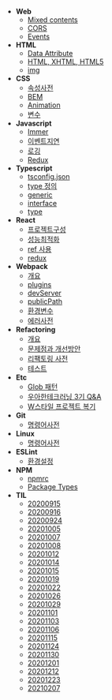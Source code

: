 - **Web**
  - [Mixed contents](posts/)
  - [CORS](posts/web/cors.md)
  - [Events](posts/web/evnets.md)
- **HTML**
  - [Data Attribute](posts/html/data-attribute.md)
  - [HTML, XHTML, HTML5](posts/html/html-xhtml-html5.md)
  - [img](posts/html/img.md)
- **CSS**
  - [속성사전](posts/css/속성사전.md)
  - [BEM](posts/css/bem.md)
  - [Animation](posts/css/animation.md)
  - [변수](posts/css/variables.md)
- **Javascript**
  - [Immer](posts/javascript/immer.md)
  - [이벤트지연](posts/javascript/이벤트지연.md)
  - [로깅](posts/javascript/logging.md)
  - [Redux](posts/javascript/redux.md)
- **Typescript**
  - [tsconfig.json](posts/typescript/tsconfig.md)
  - [type 정의](posts/typescript/type_정의.md)
  - [generic](posts/typescript/generic.md)
  - [interface](posts/typescript/interface.md)
  - [type](posts/typescript/type.md)
- **React**
  - [프로젝트구성](posts/react/프로젝트구성.md)
  - [성능최적화](posts/react/performance-optimization.md)
  - [ref 사용](posts/react/ref.md)
  - [redux](posts/react/redux.md)
- **Webpack**
  - [개요](posts/webpack/개요.md)
  - [plugins](posts/webpack/plugins.md)
  - [devServer](posts/webpack/devServer.md)
  - [publicPath](posts/webpack/publicPath.md)
  - [환경변수](posts/webpack/환경변수.md)
  - [에러사전](posts/webpack/에러사전.md)
- **Refactoring**
  - [개요](posts/refactoring/개요.md)
  - [문제점과 개선방안](posts/refactoring/문제점과_개선방안.md)
  - [리팩토링 사전](posts/refactoring/리팩토링_사전.md)
  - [테스트](posts/refactoring/테스트.md)
- **Etc**
  - [Glob 패턴](posts/etc/Glob-패턴.md)
  - [우아한테크러닝 3기 Q&A](posts/etc/oohah-tech-learning3-qna.md)
  - [W스타일 프로젝트 복기](posts/etc/wstyle_review.md)
- **Git**
  - [명령어사전](posts/git/명령어사전.md)
- **Linux**
  - [명령어사전](posts/linux/명령어사전.md)
- **ESLint**
  - [환경설정](posts/eslint/환경설정.md)
- **NPM**
  - [npmrc](posts/npm/npmrc.md)
  - [Package Types](posts/npm/package_types.md)
- **TIL**
  - [20200915](posts/til/20200915.md)
  - [20200916](posts/til/20200916.md)
  - [20200924](posts/til/20200924.md)
  - [20201005](posts/til/20201005.md)
  - [20201007](posts/til/20201007.md)
  - [20201008](posts/til/20201008.md)
  - [20201012](posts/til/20201012.md)
  - [20201014](posts/til/20201014.md)
  - [20201015](posts/til/20201015.md)
  - [20201019](posts/til/20201019.md)
  - [20201022](posts/til/20201022.md)
  - [20201026](posts/til/20201026.md)
  - [20201029](posts/til/20201029.md)
  - [20201101](posts/til/20201101.md)
  - [20201103](posts/til/20201103.md)
  - [20201106](posts/til/20201106.md)
  - [20201115](posts/til/20201115.md)
  - [20201124](posts/til/20201124.md)
  - [20201130](posts/til/20201130.md)
  - [20201201](posts/til/20201201.md)
  - [20201212](posts/til/20201212.md)
  - [20201223](posts/til/20201223.md)
  - [20210207](posts/til/20210207.md)
